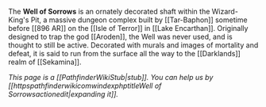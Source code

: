 > 
The **Well of Sorrows** is an ornately decorated shaft within the Wizard-King's Pit, a massive dungeon complex built by [[Tar-Baphon]] sometime before [[896 AR]] on the [[Isle of Terror]] in [[Lake Encarthan]]. Originally designed to trap the god [[Aroden]], the Well was never used, and is thought to still be active. Decorated with murals and images of mortality and defeat, it is said to run from the surface all the way to the [[Darklands]] realm of [[Sekamina]].



*This page is a [[PathfinderWikiStub|stub]]. You can help us by [[httpspathfinderwikicomwindexphptitleWell of Sorrowsactionedit|expanding it]].*









